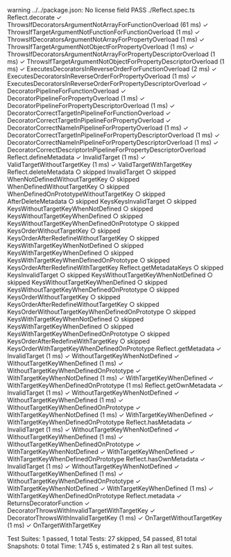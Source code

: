 warning ../../package.json: No license field
PASS ./Reflect.spec.ts
  Reflect.decorate
    ✓ ThrowsIfDecoratorsArgumentNotArrayForFunctionOverload (61 ms)
    ✓ ThrowsIfTargetArgumentNotFunctionForFunctionOverload (1 ms)
    ✓ ThrowsIfDecoratorsArgumentNotArrayForPropertyOverload (1 ms)
    ✓ ThrowsIfTargetArgumentNotObjectForPropertyOverload (1 ms)
    ✓ ThrowsIfDecoratorsArgumentNotArrayForPropertyDescriptorOverload (1 ms)
    ✓ ThrowsIfTargetArgumentNotObjectForPropertyDescriptorOverload (1 ms)
    ✓ ExecutesDecoratorsInReverseOrderForFunctionOverload (2 ms)
    ✓ ExecutesDecoratorsInReverseOrderForPropertyOverload (1 ms)
    ✓ ExecutesDecoratorsInReverseOrderForPropertyDescriptorOverload
    ✓ DecoratorPipelineForFunctionOverload
    ✓ DecoratorPipelineForPropertyOverload (1 ms)
    ✓ DecoratorPipelineForPropertyDescriptorOverload (1 ms)
    ✓ DecoratorCorrectTargetInPipelineForFunctionOverload
    ✓ DecoratorCorrectTargetInPipelineForPropertyOverload
    ✓ DecoratorCorrectNameInPipelineForPropertyOverload (1 ms)
    ✓ DecoratorCorrectTargetInPipelineForPropertyDescriptorOverload (1 ms)
    ✓ DecoratorCorrectNameInPipelineForPropertyDescriptorOverload (1 ms)
    ✓ DecoratorCorrectDescriptorInPipelineForPropertyDescriptorOverload
  Reflect.defineMetadata
    ✓ InvalidTarget (1 ms)
    ✓ ValidTargetWithoutTargetKey (1 ms)
    ✓ ValidTargetWithTargetKey
  Reflect.deleteMetadata
    ○ skipped InvalidTarget
    ○ skipped WhenNotDefinedWithoutTargetKey
    ○ skipped WhenDefinedWithoutTargetKey
    ○ skipped WhenDefinedOnPrototypeWithoutTargetKey
    ○ skipped AfterDeleteMetadata
    ○ skipped KeysKeysInvalidTarget
    ○ skipped KeysWithoutTargetKeyWhenNotDefined
    ○ skipped KeysWithoutTargetKeyWhenDefined
    ○ skipped KeysWithoutTargetKeyWhenDefinedOnPrototype
    ○ skipped KeysOrderWithoutTargetKey
    ○ skipped KeysOrderAfterRedefineWithoutTargetKey
    ○ skipped KeysWithTargetKeyWhenNotDefined
    ○ skipped KeysWithTargetKeyWhenDefined
    ○ skipped KeysWithTargetKeyWhenDefinedOnPrototype
    ○ skipped KeysOrderAfterRedefineWithTargetKey
  Reflect.getMetadataKeys
    ○ skipped KeysInvalidTarget
    ○ skipped KeysWithoutTargetKeyWhenNotDefined
    ○ skipped KeysWithoutTargetKeyWhenDefined
    ○ skipped KeysWithoutTargetKeyWhenDefinedOnPrototype
    ○ skipped KeysOrderWithoutTargetKey
    ○ skipped KeysOrderAfterRedefineWithoutTargetKey
    ○ skipped KeysOrderWithoutTargetKeyWhenDefinedOnPrototype
    ○ skipped KeysWithTargetKeyWhenNotDefined
    ○ skipped KeysWithTargetKeyWhenDefined
    ○ skipped KeysWithTargetKeyWhenDefinedOnPrototype
    ○ skipped KeysOrderAfterRedefineWithTargetKey
    ○ skipped KeysOrderWithTargetKeyWhenDefinedOnPrototype
  Reflect.getMetadata
    ✓ InvalidTarget (1 ms)
    ✓ WithoutTargetKeyWhenNotDefined
    ✓ WithoutTargetKeyWhenDefined (1 ms)
    ✓ WithoutTargetKeyWhenDefinedOnPrototype
    ✓ WithTargetKeyWhenNotDefined (1 ms)
    ✓ WithTargetKeyWhenDefined
    ✓ WithTargetKeyWhenDefinedOnPrototype (1 ms)
  Reflect.getOwnMetadata
    ✓ InvalidTarget (1 ms)
    ✓ WithoutTargetKeyWhenNotDefined
    ✓ WithoutTargetKeyWhenDefined (1 ms)
    ✓ WithoutTargetKeyWhenDefinedOnPrototype
    ✓ WithTargetKeyWhenNotDefined (1 ms)
    ✓ WithTargetKeyWhenDefined
    ✓ WithTargetKeyWhenDefinedOnPrototype
  Reflect.hasMetadata
    ✓ InvalidTarget (1 ms)
    ✓ WithoutTargetKeyWhenNotDefined
    ✓ WithoutTargetKeyWhenDefined (1 ms)
    ✓ WithoutTargetKeyWhenDefinedOnPrototype
    ✓ WithTargetKeyWhenNotDefined
    ✓ WithTargetKeyWhenDefined
    ✓ WithTargetKeyWhenDefinedOnPrototype
  Reflect.hasOwnMetadata
    ✓ InvalidTarget (1 ms)
    ✓ WithoutTargetKeyWhenNotDefined
    ✓ WithoutTargetKeyWhenDefined (1 ms)
    ✓ WithoutTargetKeyWhenDefinedOnPrototype
    ✓ WithTargetKeyWhenNotDefined
    ✓ WithTargetKeyWhenDefined (1 ms)
    ✓ WithTargetKeyWhenDefinedOnPrototype
  Reflect.metadata
    ✓ ReturnsDecoratorFunction
    ✓ DecoratorThrowsWithInvalidTargetWithTargetKey
    ✓ DecoratorThrowsWithInvalidTargetKey (1 ms)
    ✓ OnTargetWithoutTargetKey (1 ms)
    ✓ OnTargetWithTargetKey

Test Suites: 1 passed, 1 total
Tests:       27 skipped, 54 passed, 81 total
Snapshots:   0 total
Time:        1.745 s, estimated 2 s
Ran all test suites.
